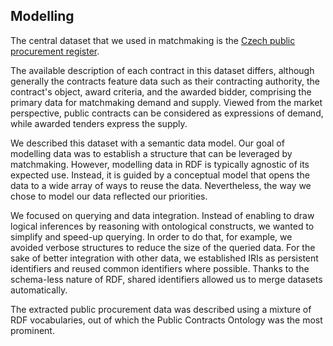 ## Modelling

The central dataset that we used in matchmaking is the [Czech public procurement register](https://www.vestnikverejnychzakazek.cz).
<!--
There are no unawarded contracts in the data dumps.
This makes is unsuitable for the development of the matchmaking service that alerts about open calls for tenders.
Data from electronic marketplaces also contains open calls for tenders (marked with `<VZstav>PH010003 - Zadávací řízení</VZstav>`).
-->
The available description of each contract in this dataset differs, although generally the contracts feature data such as their contracting authority, the contract's object, award criteria, and the awarded bidder, comprising the primary data for matchmaking demand and supply.
Viewed from the market perspective, public contracts can be considered as expressions of demand, while awarded tenders express the supply.

We described this dataset with a semantic data model.
Our goal of modelling data was to establish a structure that can be leveraged by matchmaking.
However, modelling data in RDF is typically agnostic of its expected use.
Instead, it is guided by a conceptual model that opens the data to a wide array of ways to reuse the data.
Nevertheless, the way we chose to model our data reflected our priorities.

We focused on querying and data integration.
Instead of enabling to draw logical inferences by reasoning with ontological constructs, we wanted to simplify and speed-up querying.
In order to do that, for example, we avoided verbose structures to reduce the size of the queried data.
For the sake of better integration with other data, we established IRIs as persistent identifiers and reused common identifiers where possible.
Thanks to the schema-less nature of RDF, shared identifiers allowed us to merge datasets automatically.

The extracted public procurement data was described using a mixture of RDF vocabularies, out of which the Public Contracts Ontology was the most prominent.
